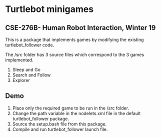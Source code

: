 # Turtlebot minigames
## CSE-276B- Human Robot Interaction, Winter 19

This is a package that implements games by modifying the existing turtlebot_follower code.

The /src folder has 3 source files which correspond to the 3 games implemented.
1. Sleep and Go
2. Search and Follow
3. Explorer

## Demo

1. Place only the required game to be run in the /src folder.
2. Change the path variable in the nodelets.xml file in the default turtlebot_follower package.
3. Source the setup.bash file from this package.
4. Compile and run turtlebot_follower launch file.
